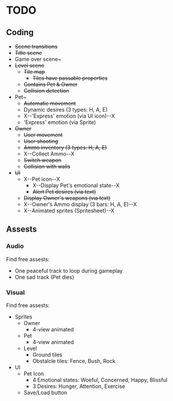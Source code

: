 # TODO

## Coding

* ~~Scene transitions~~
* ~~Title scene~~
* Game over scene~
* ~~Level scene~~
  * ~~Tile map~~
    * ~~Tiles have passable properties~~
  * ~~Contains Pet & Owner~~
  * ~~Collision detection~~
* Pet~
  * ~~Automatic movement~~
  * Dynamic desires (3 types: H, A, E)
  * X--'Express' emotion (via UI icon)--X
  * 'Express' emotion (via Sprite)
* ~~Owner~~
  * ~~User movement~~
  * ~~User shooting~~
  * ~~Ammo inventory (3 types: H, A, E)~~
  * X--Collect Ammo--X
  * ~~Switch weapon~~
  * ~~Collision with walls~~
* ~~UI~~
  * X--Pet icon--X
    * X--Display Pet's emotional state--X
    * ~~Alert Pet desires (via text)~~
  * ~~Display Owner's weapons (via text)~~
  * X--Owner's Ammo display (3 bars: H, A, E)--X
  * X--Animated sprites (Spritesheet)--X

## Assests

### Audio

Find free assests:
* One peaceful track to loop during gameplay
* One sad track (Pet dies)

### Visual

Find free assests:
* Sprites
  * Owner
    * 4-view animated
  * Pet
    * 4-view animated
  * Level
    * Ground tiles
    * Obstalcle tiles: Fence, Bush, Rock
* UI
  * Pet Icon
    * 4 Emotional states: Woeful, Concerned, Happy, Blissful
    * 3 Desires: Hunger, Attention, Exercise
  * Save/Load button
